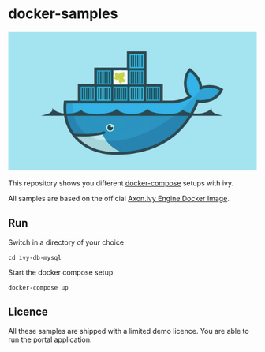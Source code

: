 # docker-samples

![Axon Ivy Engine on Docker](axonivy-engine-on-docker.png)

This repository shows you different [docker-compose](https://docs.docker.com/compose/) setups with ivy.

All samples are based on the official [Axon.ivy Engine Docker Image](https://hub.docker.com/r/axonivydev/axonivy-engine/).

## Run

Switch in a directory of your choice

    cd ivy-db-mysql

Start the docker compose setup

    docker-compose up

## Licence

All these samples are shipped with a limited demo licence. You are able to run the portal application.
